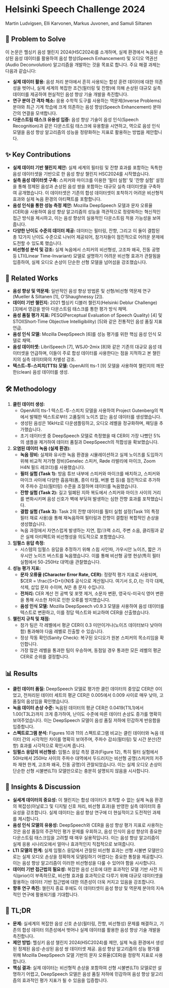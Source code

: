 # Helsinki Speech Challenge 2024
Martin Ludvigsen, Elli Karvonen, Markus Juvonen, and Samuli Siltanen

## 🧩 Problem to Solve
이 논문은 헬싱키 음성 챌린지 2024(HSC2024)를 소개하며, 실제 환경에서 녹음된 손상된 음성 데이터를 활용하여 음성 향상(Speech Enhancement) 및 오디오 역권선(Audio Deconvolution) 알고리즘을 개발하는 것을 목표로 합니다.
주요 해결 과제는 다음과 같습니다:
- **실제 데이터 활용:** 음성 처리 분야에서 흔히 사용되는 합성 훈련 데이터에 대한 의존성을 벗어나, 실제 세계의 복잡한 조건(필터링 및 잔향)에 의해 손상된 대규모 실측 데이터를 제공하여 현실적인 음성 향상 기술 개발을 촉진합니다.
- **연구 분야 간 격차 해소:** 응용 수학적 도구를 사용하는 역문제(Inverse Problems) 분야와 최근 기계 학습에 크게 의존하는 음성 향상(Speech Enhancement) 분야 간의 연결을 모색합니다.
- **다운스트림 태스크 유용성 입증:** 음성 향상 기술이 음성 인식(Speech Recognition)과 같은 다운스트림 태스크에 유용함을 시연하고, 역으로 음성 인식 모델을 음성 향상 알고리즘의 성능을 정량화하는 지표로 활용하는 방법을 제안합니다.

## ✨ Key Contributions
- **실제 데이터 기반 챌린지 제안:** 실제 세계의 필터링 및 잔향 효과를 포함하는 독특한 음성 데이터셋을 기반으로 한 음성 향상 챌린지 HSC2024를 시작했습니다.
- **실측 음성 데이터셋 구축:** 스피커와 마이크를 이용한 '필터 실험' 및 '잔향 실험' 설정을 통해 정제된 음성과 손상된 음성 쌍을 포함하는 대규모 실측 데이터셋을 구축하여 공개했습니다. 이 데이터셋은 기존의 합성 데이터셋이 포착하기 어려운 비선형적 효과와 실제 녹음 환경의 아티팩트를 포함합니다.
- **음성 인식을 통한 성능 측정 제안:** Mozilla DeepSpeech 모델과 문자 오류율(CER)을 사용하여 음성 향상 알고리즘의 성능을 객관적으로 정량화하는 혁신적인 접근 방식을 제시하고, 이는 음성 향상의 실용적인 다운스트림 적용 가능성을 보여줍니다.
- **다양한 난이도 수준의 데이터 제공:** 데이터는 필터링, 잔향, 그리고 이 둘이 결합된 총 12가지 난이도 수준으로 나뉘어 제공되어, 참가자들이 점진적으로 어려운 문제에 도전할 수 있도록 했습니다.
- **비선형성 분석 및 강조:** 실제 녹음에서 스피커의 비선형성, 고조파 왜곡, 진동 공명 등 LTI(Linear Time-Invariant) 모델로 설명하기 어려운 비선형 효과가 관찰됨을 입증하여, 실제 오디오 손상이 단순한 선형 모델을 넘어섬을 강조했습니다.

## 📎 Related Works
- **음성 향상 및 역문제:** 일반적인 음성 향상 방법론 및 선형/비선형 역문제 연구(Mueller & Siltanen [1], O’Shaughnessy [2]).
- **데이터 기반 챌린지:** 2021 헬싱키 디블러 챌린지(Helsinki Deblur Challenge) [3]에서 영감을 받아 다운스트림 태스크를 통한 평가 방식 채택.
- **음성 품질 평가 지표:** PESQ(Perceptual Evaluation of Speech Quality) [4] 및 STOI(Short-Time Objective Intelligibility) [5]와 같은 전통적인 음성 품질 지표 언급.
- **음성 인식 모델:** Mozilla DeepSpeech [6]를 성능 평가를 위한 핵심 음성 인식 모델로 채택.
- **음성 데이터셋:** LibriSpeech [7], WSJ0-2mix [8]와 같은 기존의 대규모 음성 데이터셋을 언급하며, 이들이 주로 합성 데이터를 사용한다는 점을 지적하고 본 챌린지의 실측 데이터와의 차별성 강조.
- **텍스트-투-스피치(TTS) 모델:** OpenAI의 tts-1 [9] 모델을 사용하여 챌린지의 깨끗한(clean) 음성 데이터를 생성.

## 🛠️ Methodology
1.  **클린 데이터 생성:**
    *   OpenAI의 tts-1 텍스트-투-스피치 모델을 사용하여 Project Gutenberg의 책에서 발췌한 텍스트로부터 고품질의 노이즈 없는 음성 데이터를 생성했습니다.
    *   생성된 음성은 16kHz로 다운샘플링하고, 오디오 레벨을 정규화하며, 패딩을 추가했습니다.
    *   초기 데이터셋 중 DeepSpeech 모델로 측정했을 때 CER이 가장 나빴던 5%의 샘플을 제거하여 데이터 품질과 DeepSpeech의 적합성을 확보했습니다.
2.  **오염된 데이터 녹음 (실제 환경):**
    *   **녹음 장비:** 실제와 유사한 녹음 환경을 시뮬레이션하고 실제 노이즈를 도입하기 위해 비교적 저가형 장비(Genelec 스피커, Røde 라발리에 마이크, Zoom H4N 필드 레코더)를 사용했습니다.
    *   **필터 실험 (Task 1):** 방음 튜브 내부에 스피커와 마이크를 배치하고, 스피커와 마이크 사이에 다양한 흡음재(폼, 종이 타월, 버블 랩 등)를 점진적으로 추가하여 주파수 감쇠(필터링) 수준을 조절하며 데이터를 녹음했습니다.
    *   **잔향 실험 (Task 2):** 길고 밀폐된 지하 복도에서 스피커와 마이크 사이의 거리를 변화시키며 음성 신호가 벽에 부딪혀 발생하는 심한 잔향 효과를 포착했습니다.
    *   **결합 실험 (Task 3):** Task 2의 잔향 데이터를 필터 실험 설정(Task 1의 특정 필터 재료 사용)을 통해 재녹음하여 필터링과 잔향이 결합된 복합적인 손상을 생성했습니다.
    *   녹음 과정에서 자연스럽게 발생하는 지연, 팝/크랙 소리, 주변 소음, 클리핑과 같은 실제 아티팩트와 비선형성을 의도적으로 포함했습니다.
3.  **임펄스 응답 측정:**
    *   시스템의 임펄스 응답을 추정하기 위해 스윕 사인파, 가우시안 노이즈, 짧은 가우시안 노이즈 버스트를 녹음했습니다. 이를 통해 비선형 공명 현상(특히 필터 실험에서 50-250Hz 대역)을 관찰했습니다.
4.  **성능 평가 지표:**
    *   **문자 오류율 (Character Error Rate, CER):** 정량적 평가 지표로 사용되며, $CER = \frac{S+D+I}{N}$ 공식으로 계산됩니다. 여기서 $S, D, I$는 각각 대체, 삭제, 삽입 문자 수이며, $N$은 총 문자 수입니다.
    *   **전처리:** CER 계산 전 공백 및 포맷 제거, 소문자 변환, 영국식-미국식 영어 변환을 통해 사소한 차이로 인한 오류를 방지했습니다.
    *   **음성 인식 모델:** Mozilla DeepSpeech v0.9.3 모델을 사용하여 음성 데이터를 텍스트로 변환하고, 이를 정답 텍스트와 비교하여 CER을 산출했습니다.
5.  **챌린지 규칙 및 채점:**
    *   참가 팀은 각 레벨에서 평균 CER이 0.3 미만이거나(노이즈 데이터보다 낮아야 함) 통과해야 다음 레벨로 진출할 수 있습니다.
    *   정상 작동 확인(Sanity Check): 복구된 오디오가 원본 스피커의 목소리임을 확인합니다.
    *   가장 많은 레벨을 통과한 팀이 우승하며, 동점일 경우 통과한 모든 레벨의 평균 CER로 순위를 결정합니다.

## 📊 Results
-   **클린 데이터 품질:** DeepSpeech 모델로 평가한 클린 데이터의 중앙값 CER은 0이었고, 전처리된 데이터 세트의 평균 CER은 0.005에서 0.009 사이로 매우 낮아, 고품질의 음성임을 확인했습니다.
-   **녹음 데이터 손상 수준:** 녹음된 데이터의 평균 CER은 0.0419(T1L1)에서 1.00(T3L2)까지 크게 증가하여, 난이도 수준에 따른 데이터 손상도 증가를 명확히 보여주었습니다. 이는 DeepSpeech 모델이 음성 품질 저하에 민감하게 반응함을 입증합니다.
-   **스펙트로그램 분석:** Figures 10과 11의 스펙트로그램 비교는 클린 데이터와 녹음 데이터 간의 시각적인 차이를 명확히 보여주며, 주파수 감쇠(필터링) 및 시간 분산(잔향) 효과를 시각적으로 확인시켜 줍니다.
-   **임펄스 응답의 비선형성:** 임펄스 응답 측정 결과(Figure 12), 특히 필터 실험에서 50Hz에서 250Hz 사이의 주파수 대역에서 두드러지는 비선형 공명(스피커의 저주파 재현 한계, 고조파 왜곡, 진동 공명)이 관찰되었습니다. 이는 실제 오디오 손상이 단순한 선형 시불변(LTI) 모델만으로는 충분히 설명되지 않음을 시사합니다.

## 🧠 Insights & Discussion
-   **실세계 데이터의 중요성:** 이 챌린지는 합성 데이터가 포착할 수 없는 실제 녹음 환경의 복잡성(아날로그 및 디지털 신호 처리, 비선형 효과)을 반영한 실측 데이터의 중요성을 강조합니다. 실제 데이터는 음성 향상 연구에 더 현실적이고 도전적인 과제를 제시합니다.
-   **음성 인식 모델의 유용성:** DeepSpeech와 CER을 음성 향상 평가 지표로 사용하는 것은 음성 품질의 주관적인 평가 문제를 우회하고, 음성 인식이 음성 향상의 중요한 다운스트림 태스크임을 고려할 때 매우 실용적입니다. 이는 음성 향상 알고리즘이 실제 응용 시나리오에서 얼마나 효과적인지 직접적으로 보여줍니다.
-   **LTI 모델의 한계:** 실제 임펄스 응답에서 관찰된 비선형 효과는 선형 시불변 모델만으로는 실제 오디오 손상을 정확하게 모델링하기 어렵다는 중요한 통찰을 제공합니다. 이는 음성 향상 알고리즘이 이러한 비선형성을 다룰 수 있어야 함을 시사합니다.
-   **데이터 기반 접근법의 필요성:** 복잡한 음성 신호에 대한 효과적인 모델 기반 사전 지식(prior)이 부족하므로, 비선형 효과를 효과적으로 다루기 위해 대규모 데이터셋을 활용하는 데이터 기반 접근법에 대한 의존성이 더욱 커지고 있음을 강조합니다.
-   **향후 연구 촉진:** 챌린지 종료 후에도 이 데이터셋이 음성 향상 및 역문제 분야의 지속적인 연구에 활용되기를 기대합니다.

## 📌 TL;DR
-   **문제:** 실세계의 복잡한 음성 신호 손상(필터링, 잔향, 비선형성) 문제를 해결하고, 기존의 합성 데이터 의존성에서 벗어나 실제 데이터를 활용한 음성 향상 기술 개발을 촉진합니다.
-   **제안 방법:** 헬싱키 음성 챌린지 2024(HSC2024)를 제안, 실제 녹음 환경에서 생성된 정제된 음성-손상된 음성 쌍 데이터셋 제공. 음성 향상 알고리즘의 성능 평가를 위해 Mozilla DeepSpeech 모델 기반의 문자 오류율(CER)을 정량적 지표로 사용합니다.
-   **핵심 결과:** 실제 데이터는 비선형적 손상을 포함하여 선형 시불변(LTI) 모델로만 설명하기 어렵고, DeepSpeech 모델은 음성 품질 저하에 민감하여 음성 향상 알고리즘의 효과적인 평가 지표가 될 수 있음을 입증합니다.